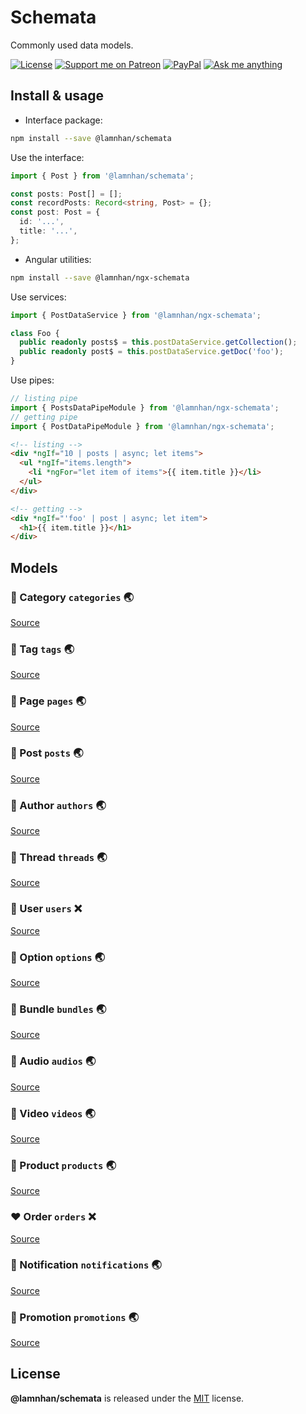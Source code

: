 # Schemata

Commonly used data models.

[![License][license_badge]][license_url] [![Support me on Patreon][patreon_badge]][patreon_url] [![PayPal][paypal_donate_badge]][paypal_donate_url] [![Ask me anything][ask_me_badge]][ask_me_url]

[license_badge]: https://img.shields.io/github/license/mashape/apistatus.svg
[license_url]: https://github.com/lamnhan/schemata/blob/master/LICENSE
[patreon_badge]: https://lamnhan.com/assets/badges/patreon.svg
[patreon_url]: https://www.patreon.com/lamnhan
[paypal_donate_badge]: https://lamnhan.com/assets/badges/paypal_donate.svg
[paypal_donate_url]: https://www.paypal.me/lamnhan
[ask_me_badge]: https://img.shields.io/badge/ask/me-anything-1abc9c.svg
[ask_me_url]: https://m.me/lamhiennhan

## Install & usage

- Interface package:

```sh
npm install --save @lamnhan/schemata
```

Use the interface:

```ts
import { Post } from '@lamnhan/schemata';

const posts: Post[] = [];
const recordPosts: Record<string, Post> = {};
const post: Post = {
  id: '...',
  title: '...',
};
```

- Angular utilities:

```sh
npm install --save @lamnhan/ngx-schemata
```

Use services:

```ts
import { PostDataService } from '@lamnhan/ngx-schemata';

class Foo {
  public readonly posts$ = this.postDataService.getCollection();
  public readonly post$ = this.postDataService.getDoc('foo');
}
```

Use pipes:

```ts
// listing pipe
import { PostsDataPipeModule } from '@lamnhan/ngx-schemata';
// getting pipe
import { PostDataPipeModule } from '@lamnhan/ngx-schemata';
```

```html
<!-- listing -->
<div *ngIf="10 | posts | async; let items">
  <ul *ngIf="items.length">
    <li *ngFor="let item of items">{{ item.title }}</li>
  </ul>
</div>

<!-- getting -->
<div *ngIf="'foo' | post | async; let item">
  <h1>{{ item.title }}</h1>
</div>
```

## Models

### :blue_heart: Category `categories` :earth_asia:

[Source](https://github.com/sheetbase/models/blob/master/src/lib/services/category.service.ts)

### :blue_heart: Tag `tags` :earth_asia:

[Source](https://github.com/sheetbase/models/blob/master/src/lib/services/tag.service.ts)

### :blue_heart: Page `pages` :earth_asia:

[Source](https://github.com/sheetbase/models/blob/master/src/lib/services/page.service.ts)

### :blue_heart: Post `posts` :earth_asia:

[Source](https://github.com/sheetbase/models/blob/master/src/lib/services/post.service.ts)

### :blue_heart: Author `authors` :earth_asia:

[Source](https://github.com/sheetbase/models/blob/master/src/lib/services/author.service.ts)

### :blue_heart: Thread `threads` :earth_asia:

[Source](https://github.com/sheetbase/models/blob/master/src/lib/services/thread.service.ts)

### :blue_heart: User `users` :x:

[Source](https://github.com/sheetbase/models/blob/master/src/lib/services/user.service.ts)

### :blue_heart: Option `options` :earth_asia:

[Source](https://github.com/sheetbase/models/blob/master/src/lib/services/option.service.ts)

### :green_heart: Bundle `bundles` :earth_asia:

[Source](https://github.com/sheetbase/models/blob/master/src/lib/services/bundle.service.ts)

### :green_heart: Audio `audios` :earth_asia:

[Source](https://github.com/sheetbase/models/blob/master/src/lib/services/audio.service.ts)
### :green_heart: Video `videos` :earth_asia:

[Source](https://github.com/sheetbase/models/blob/master/src/lib/services/video.service.ts)

### :green_heart: Product `products` :earth_asia:

[Source](https://github.com/sheetbase/models/blob/master/src/lib/services/product.service.ts)

### :heart: Order `orders` :x:

[Source](https://github.com/sheetbase/models/blob/master/src/lib/services/order.service.ts)

### :purple_heart: Notification `notifications` :earth_asia:

[Source](https://github.com/sheetbase/models/blob/master/src/lib/services/notification.service.ts)

### :purple_heart: Promotion `promotions` :earth_asia:

[Source](https://github.com/sheetbase/models/blob/master/src/lib/services/promotion.service.ts)

## License

**@lamnhan/schemata** is released under the [MIT](https://github.com/lamnhan/schemata/blob/master/LICENSE) license.
